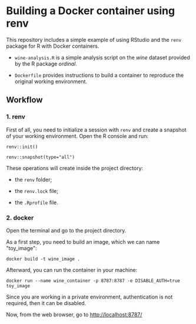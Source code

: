 # Building a Docker container using renv

This repository includes a simple example of using RStudio and the `renv` package for R with Docker containers.

- `wine-analysis.R` is a simple analysis script on the *wine* dataset provided by the R package *ordinal*.

- `Dockerfile` provides instructions to build a container to reproduce the original working environment.

## Workflow

### 1. renv

First of all, you need to initialize a session with `renv` and create a snapshot of your working environment. Open the R console and run:

```
renv::init()
```

```
renv::snapshot(type="all")
```

These operations will create inside the project directory:

- the `renv` folder;

- the `renv.lock` file;

- the `.Rprofile` file.

### 2. docker

Open the terminal and go to the project directory.

As a first step, you need to build an image, which we can name "toy_image":

```
docker build -t wine_image .
```

Afterward, you can run the container in your machine:

```
docker run --name wine_container -p 8787:8787 -e DISABLE_AUTH=true toy_image
```

Since you are working in a private environment, authentication is not required, then it can be disabled.

Now, from the web browser, go to [http://localhost:8787/](http://localhost:8787/)
